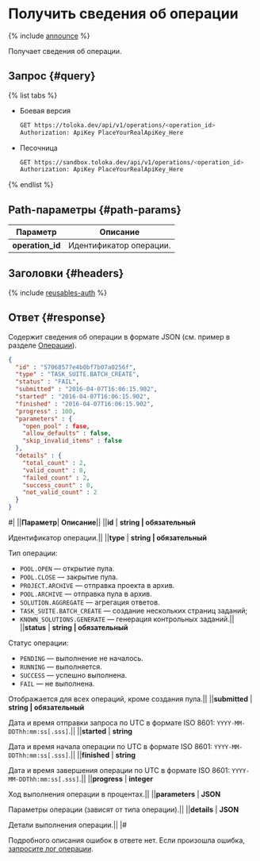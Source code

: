 # Получить сведения об операции

{% include [announce](../_includes/announce.md) %}

Получает сведения об операции.

## Запрос {#query}

{% list tabs %}

- Боевая версия

    ```bash
    GET https://toloka.dev/api/v1/operations/<operation_id>
    Authorization: ApiKey PlaceYourRealApiKey_Here
    ```

- Песочница

    ```bash
    GET https://sandbox.toloka.dev/api/v1/operations/<operation_id>
    Authorization: ApiKey PlaceYourRealApiKey_Here
    ```

{% endlist %}

## Path-параметры {#path-params}

Параметр | Описание
----- | -----
**operation_id** | Идентификатор операции.

## Заголовки {#headers}

{% include [reusables-auth](../_includes/reusables/id-reusables/auth.md) %}

## Ответ {#response}

Содержит сведения об операции в формате JSON (см. пример в разделе [Операции](operations.md)).

```json
{
  "id" : "57068577e4b0bf7b07a0256f",
  "type" : "TASK_SUITE.BATCH_CREATE",
  "status" : "FAIL",
  "submitted" : "2016-04-07T16:06:15.902",
  "started" : "2016-04-07T16:06:15.902",
  "finished" : "2016-04-07T16:06:15.902",
  "progress" : 100,
  "parameters" : {
    "open_pool" : fase,
    "allow_defaults" : false,
    "skip_invalid_items" : false
  },
  "details" : {
    "total_count" : 2,
    "valid_count" : 0,
    "failed_count" : 2,
    "success_count" : 0,
    "not_valid_count" : 2
  }
}
```

#|
||**Параметр**| **Описание**||
||**id** | **string \| обязательный**

Идентификатор операции.||
||**type** | **string \| обязательный**

Тип операции:

- `POOL.OPEN` — открытие пула.
- `POOL.CLOSE` — закрытие пула.
- `PROJECT.ARCHIVE` — отправка проекта в архив.
- `POOL.ARCHIVE` — отправка пула в архив.
- `SOLUTION.AGGREGATE` — агрегация ответов.
- `TASK_SUITE.BATCH_CREATE` — создание нескольких страниц заданий;
- `KNOWN_SOLUTIONS.GENERATE` — генерация контрольных заданий.||
||**status** | **string \| обязательный**

Статус операции:

- `PENDING` — выполнение не началось.
- `RUNNING` — выполняется.
- `SUCCESS` — успешно выполнена.
- `FAIL` — не выполнена.

Отображается для всех операций, кроме создания пула.||
||**submitted** | **string \| обязательный**

Дата и время отправки запроса по UTC в формате ISO 8601: `YYYY-MM-DDThh:mm:ss[.sss]`.||
||**started** | **string**

Дата и время начала операции по UTC в формате ISO 8601: `YYYY-MM-DDThh:mm:ss[.sss]`.||
||**finished** | **string**

Дата и время завершения операции по UTC в формате ISO 8601: `YYYY-MM-DDThh:mm:ss[.sss]`.||
||**progress** | **integer**

Ход выполнения операции в процентах.||
||**parameters** | **JSON**

Параметры операции (зависят от типа операции).||
||**details** | **JSON**

Детали выполнения операции.||
|#

Подробного описания ошибок в ответе нет. Если произошла ошибка, [запросите лог операции](get-operation-log.md).